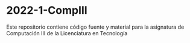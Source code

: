 # 2022-1-CompIII
Este repositorio contiene código fuente y material para la asignatura de Computación III de la Licenciatura en Tecnología
